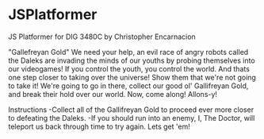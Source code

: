 # JSPlatformer
JS Platformer for DIG 3480C
by Christopher Encarnacion

"Gallefreyan Gold"
We need your help, an evil race of angry robots called the Daleks are invading the minds of our youths by probing themselves 
into our videogames! If you control the youth, you control the world. And thats one step closer to taking over the universe!
Show them that we're not going to take it! We're going to go in there, collect our good ol' Gallifreyan Gold, and break 
their hold over our world. Now, come along! Allons-y!

Instructions
	-Collect all of the Gallifreyan Gold to proceed ever more closer to defeating the Daleks.
	-If you should run into an enemy, I, The Doctor, will teleport us back through time
	to try again. Lets get 'em!